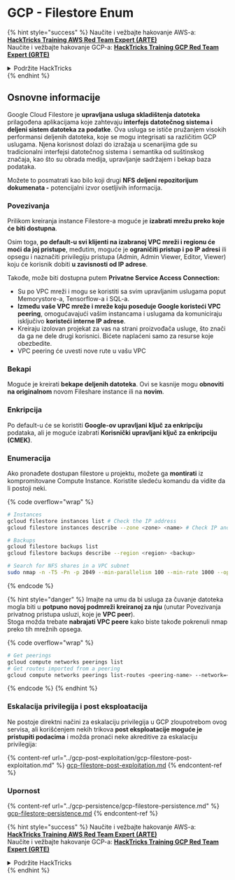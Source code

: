 # GCP - Filestore Enum

{% hint style="success" %}
Naučite i vežbajte hakovanje AWS-a: <img src="/.gitbook/assets/image.png" alt="" data-size="line">[**HackTricks Training AWS Red Team Expert (ARTE)**](https://training.hacktricks.xyz/courses/arte)<img src="/.gitbook/assets/image.png" alt="" data-size="line">\
Naučite i vežbajte hakovanje GCP-a: <img src="/.gitbook/assets/image (2).png" alt="" data-size="line">[**HackTricks Training GCP Red Team Expert (GRTE)**<img src="/.gitbook/assets/image (2).png" alt="" data-size="line">](https://training.hacktricks.xyz/courses/grte)

<details>

<summary>Podržite HackTricks</summary>

* Proverite [**planove pretplate**](https://github.com/sponsors/carlospolop)!
* **Pridružite se** 💬 [**Discord grupi**](https://discord.gg/hRep4RUj7f) ili [**telegram grupi**](https://t.me/peass) ili nas **pratite** na **Twitteru** 🐦 [**@hacktricks\_live**](https://twitter.com/hacktricks\_live)**.**
* **Podelite hakovanje trikova slanjem PR-ova na** [**HackTricks**](https://github.com/carlospolop/hacktricks) i [**HackTricks Cloud**](https://github.com/carlospolop/hacktricks-cloud) github repozitorijume.

</details>
{% endhint %}

## Osnovne informacije

Google Cloud Filestore je **upravljana usluga skladištenja datoteka** prilagođena aplikacijama koje zahtevaju **interfejs datotečnog sistema i deljeni sistem datoteka za podatke**. Ova usluga se ističe pružanjem visokih performansi deljenih datoteka, koje se mogu integrisati sa različitim GCP uslugama. Njena korisnost dolazi do izražaja u scenarijima gde su tradicionalni interfejsi datotečnog sistema i semantika od suštinskog značaja, kao što su obrada medija, upravljanje sadržajem i bekap baza podataka.

Možete to posmatrati kao bilo koji drugi **NFS** **deljeni repozitorijum dokumenata -** potencijalni izvor osetljivih informacija.

### Povezivanja

Prilikom kreiranja instance Filestore-a moguće je **izabrati mrežu preko koje će biti dostupna**.

Osim toga, **po default-u svi klijenti na izabranoj VPC mreži i regionu će moći da joj pristupe**, međutim, moguće je **ograničiti pristup i po IP adresi** ili opsegu i naznačiti privilegiju pristupa (Admin, Admin Viewer, Editor, Viewer) koju će korisnik dobiti **u zavisnosti od IP adrese**.

Takođe, može biti dostupna putem **Privatne Service Access Connection:**

* Su po VPC mreži i mogu se koristiti sa svim upravljanim uslugama poput Memorystore-a, Tensorflow-a i SQL-a.
* **Između vaše VPC mreže i mreže koju poseduje Google koristeći VPC peering**, omogućavajući vašim instancama i uslugama da komuniciraju isključivo **koristeći interne IP adrese**.
* Kreiraju izolovan projekat za vas na strani proizvođača usluge, što znači da ga ne dele drugi korisnici. Bićete naplaćeni samo za resurse koje obezbedite.
* VPC peering će uvesti nove rute u vašu VPC

### Bekapi

Moguće je kreirati **bekape deljenih datoteka**. Ovi se kasnije mogu **obnoviti na originalnom** novom Fileshare instance ili na **novim**.

### Enkripcija

Po default-u će se koristiti **Google-ov upravljani ključ za enkripciju** podataka, ali je moguće izabrati **Korisnički upravljani ključ za enkripciju (CMEK)**.

### Enumeracija

Ako pronađete dostupan filestore u projektu, možete ga **montirati** iz kompromitovane Compute Instance. Koristite sledeću komandu da vidite da li postoji neki.

{% code overflow="wrap" %}
```bash
# Instances
gcloud filestore instances list # Check the IP address
gcloud filestore instances describe --zone <zone> <name> # Check IP and access restrictions

# Backups
gcloud filestore backups list
gcloud filestore backups describe --region <region> <backup>

# Search for NFS shares in a VPC subnet
sudo nmap -n -T5 -Pn -p 2049 --min-parallelism 100 --min-rate 1000 --open 10.99.160.2/20
```
{% endcode %}

{% hint style="danger" %}
Imajte na umu da bi usluga za čuvanje datoteka mogla biti u **potpuno novoj podmreži kreiranoj za nju** (unutar Povezivanja privatnog pristupa usluzi, koje je **VPC peer**).\
Stoga možda trebate **nabrajati VPC peere** kako biste takođe pokrenuli nmap preko tih mrežnih opsega.

{% code overflow="wrap" %}
```bash
# Get peerings
gcloud compute networks peerings list
# Get routes imported from a peering
gcloud compute networks peerings list-routes <peering-name> --network=<network-name> --region=<region> --direction=INCOMING
```
{% endcode %}
{% endhint %}

### Eskalacija privilegija i post eksploatacija

Ne postoje direktni načini za eskalaciju privilegija u GCP zloupotrebom ovog servisa, ali korišćenjem nekih trikova **post eksploatacije moguće je pristupiti podacima** i možda pronaći neke akreditive za eskalaciju privilegija:

{% content-ref url="../gcp-post-exploitation/gcp-filestore-post-exploitation.md" %}
[gcp-filestore-post-exploitation.md](../gcp-post-exploitation/gcp-filestore-post-exploitation.md)
{% endcontent-ref %}

### Upornost

{% content-ref url="../gcp-persistence/gcp-filestore-persistence.md" %}
[gcp-filestore-persistence.md](../gcp-persistence/gcp-filestore-persistence.md)
{% endcontent-ref %}

{% hint style="success" %}
Naučite i vežbajte hakovanje AWS-a:<img src="/.gitbook/assets/image.png" alt="" data-size="line">[**HackTricks Training AWS Red Team Expert (ARTE)**](https://training.hacktricks.xyz/courses/arte)<img src="/.gitbook/assets/image.png" alt="" data-size="line">\
Naučite i vežbajte hakovanje GCP-a: <img src="/.gitbook/assets/image (2).png" alt="" data-size="line">[**HackTricks Training GCP Red Team Expert (GRTE)**<img src="/.gitbook/assets/image (2).png" alt="" data-size="line">](https://training.hacktricks.xyz/courses/grte)

<details>

<summary>Podržite HackTricks</summary>

* Proverite [**planove pretplate**](https://github.com/sponsors/carlospolop)!
* **Pridružite se** 💬 [**Discord grupi**](https://discord.gg/hRep4RUj7f) ili [**telegram grupi**](https://t.me/peass) ili nas **pratite** na **Twitteru** 🐦 [**@hacktricks\_live**](https://twitter.com/hacktricks\_live)**.**
* **Podelite hakovanje trikova slanjem PR-ova na** [**HackTricks**](https://github.com/carlospolop/hacktricks) i [**HackTricks Cloud**](https://github.com/carlospolop/hacktricks-cloud) github repozitorijume.

</details>
{% endhint %}
